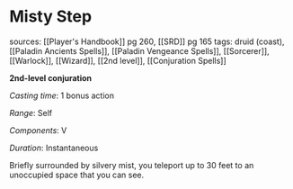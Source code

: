 # Misty Step
sources: [[Player's Handbook]] pg 260, [[SRD]] pg 165
tags: druid (coast), [[Paladin Ancients Spells]], [[Paladin Vengeance Spells]], [[Sorcerer]], [[Warlock]], [[Wizard]], [[2nd level]], [[Conjuration Spells]]

**2nd-level conjuration**

*Casting time*: 1 bonus action

*Range*: Self

*Components*: V

*Duration*: Instantaneous

Briefly surrounded by silvery mist, you teleport up to 30 feet to an unoccupied space that you can see.
